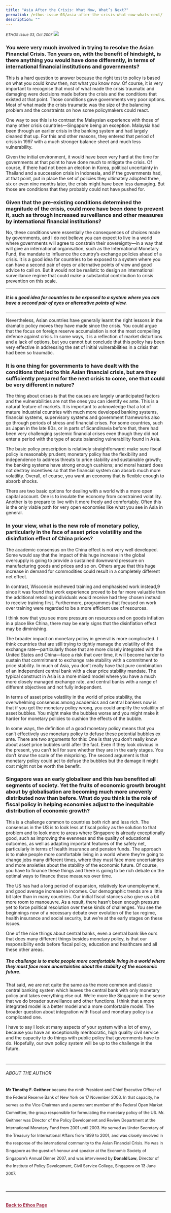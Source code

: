 ```yaml
---
title: "Asia After the Crisis: What Now, What’s Next?"
permalink: /ethos-issue-03/asia-after-the-crisis-what-now-whats-next/
description: ""
---
```

<style>
.back a
{
	color: #9f2943;
	font-weight: bold;
}

#banner img
{
	width:100%;
}
	
.author
{
border-bottom: 1px solid black;
margin-top:40px;
padding-bottom:30px;
border-top: 1px solid black;	

}

.author p {
	font-size: 0.9em;
	line-height:24px !important;
	}	
	

.break
{
   border-top: 1px solid  black;
   border-bottom: 1px solid black;
	 padding:20px;
	margin-top:50px;
}
	
.break1
{
font-family: Georgia;
	font-size:20px;
	font-style: italic;
	font-weight: bold;
}

.boxheader {
	color: white !important;
	}	

.containerbox {
	background-color: #B7C9E2;
	border-radius: 10px;
	padding: 5%;
	margin-top: 5%;
	
	}	

li {
	font-size: 15px !important;
	
	}	
	
.notestop
{
	font-size: 15px;
	line-height:22px !important;
}	
	
.brown
{
background-color: #5A4715;
padding: 30px;
margin-top:20px;
font-family: Georgia;
font-size:20px;
font-style: italic;
text-align: center;
}
		
.brown h5
{
color: white;	
}			
	
	
	
</style>
	
<em><small>ETHOS Issue 03, Oct 2007</small></em>
<img src="/images/Landing_Banner_Images/banner_interview.jpg">	
	


<h3>You were very much involved in trying to resolve the Asian Financial Crisis. Ten years on, with the benefit of hindsight, is there anything you would have done differently, in terms of international financial institutions and governments?</h3>

<p>This is a hard question to answer because the right test to policy is based on what you could know then, not what you know now. Of course, it is very important to recognise that most of what made the crisis traumatic and damaging were decisions made before the crisis and the conditions that existed at that point. Those conditions gave governments very poor options. Most of what made the crisis traumatic was the size of the balancing problem and the constraints on how some policymakers could react.</p>

<p>One way to see this is to contrast the Malaysian experience with those of many other crisis countries—Singapore being an exception. Malaysia had been through an earlier crisis in the banking system and had largely cleaned that up. For this and other reasons, they entered that period of crisis in 1997 with a much stronger balance sheet and much less vulnerability.</p>

<p>Given the initial environment, it would have been very hard at the time for governments at that point to have done much to mitigate the crisis. Of course, if there had not been an election in Korea, political uncertainty in Thailand and a succession crisis in Indonesia, and if the governments had, at that point, put in place the set of policies they ultimately adopted three, six or even nine months later, the crisis might have been less damaging. But those are conditions that they probably could not have pushed for.</p>

<h3>Given that the pre-existing conditions determined the magnitude of the crisis, could more have been done to prevent it, such as through increased surveillance and other measures by international financial institutions?</h3>

<p>No, these conditions were essentially the consequences of choices made by governments, and I do not believe you can expect to live in a world where governments will agree to constrain their sovereignty—in a way that will give an international organisation, such as the International Monetary Fund, the mandate to influence the country’s exchange policies ahead of a crisis. It is a good idea for countries to be exposed to a system where you can have a second pair of eyes or alternative points of view and good advice to call on. But it would not be realistic to design an international surveillance regime that could make a substantial contribution to crisis prevention on this scale.</p>

<hr>

<h5><em>
It is a good idea for countries to be exposed to a system where you can have a second pair of eyes or alternative points of view.
</em></h5>

<hr>

<p>Nevertheless, Asian countries have generally learnt the right lessons in the dramatic policy moves they have made since the crisis. You could argue that the focus on foreign reserve accumulation is not the most compelling defence against crisis. In some ways, it is a reflection of market distortions and a lack of options, but you cannot but conclude that this policy has been very effective in addressing the set of initial vulnerabilities in a crisis that had been so traumatic.</p>

<h3>It is one thing for governments to have dealt with the conditions that led to this Asian financial crisis, but are they sufficiently prepared for the next crisis to come, one that could be very different in nature?</h3>

<p>The thing about crises is that the causes are largely unanticipated factors and the vulnerabilities are not the ones you can identify ex ante. This is a natural feature of markets. It is important to acknowledge that a lot of mature industrial countries with much more developed banking systems, financial systems, supervisory systems and government frameworks also go through periods of stress and financial crises. For some countries, such as Japan in the late 80s, or in parts of Scandinavia before that, there had been very challenging systemic financial crises even though they did not enter a period with the type of acute balancing vulnerability found in Asia.</p>

<p>The basic policy prescription is relatively straightforward: make sure fiscal policy is reasonably prudent; monetary policy has the flexibility and independence to address threats to price stability and sustainable growth; the banking systems have strong enough cushions; and moral hazard does not destroy incentives so that the financial system can absorb much more volatility. Overall, of course, you want an economy that is flexible enough to absorb shocks.</p>

<p>There are two basic options for dealing with a world with a more open capital account. One is to insulate the economy from constrained volatility. Another is to prepare to live with it more freely and comfortably. Often this is the only viable path for very open economies like what you see in Asia in general.</p>

<h3>In your view, what is the new role of monetary policy, particularly in the face of asset price volatility and the disinflation effect of China prices? </h3>

<p>The academic consensus on the China effect is not very well developed. Some would say that the impact of this huge increase in the global oversupply is going to provide a sustained downward pressure on manufacturing goods and prices and so on. Others argue that this huge increase in demand for commodities could result in a completely different net effect.</p>

<p>In contrast, Wisconsin eschewed training and emphasised work instead,9 since it was found that work experience proved to be far more valuable than the additional retooling individuals would receive had they chosen instead to receive training first. Furthermore, programmes that focused on work over training were regarded to be a more efficient use of resources.</p>

<p>I think now that you see more pressure on resources and on goods inflation in a place like China, there may be early signs that the disinflation effect may be diminishing.</p>

<p>The broader impact on monetary policy in general is more complicated. I think countries that are still trying to tightly manage the volatility of the exchange rate—particularly those that are more closely integrated with the United States and China—face a risk that over time, it will become harder to sustain that commitment to exchange rate stability with a commitment to price stability. In much of Asia, you don’t really have that pure combination of an independent central bank with a clear price stability mandate. The typical construct in Asia is a more mixed model where you have a much more closely managed exchange rate, and central banks with a range of different objectives and not fully independent.</p>

<p>In terms of asset price volatility in the world of price stability, the overwhelming consensus among academics and central bankers now is that if you get the monetary policy wrong, you could amplify the volatility of asset bubbles. You might make the bubbles worse and you might make it harder for monetary policies to cushion the effects of the bubble.</p>

<p>In some ways, the definition of a good monetary policy means that you can’t effectively use monetary policy to defuse these potential bubbles ex ante. There are two arguments for this: One is that you don’t really know about asset price bubbles until after the fact. Even if they look obvious in the present, you can’t tell for sure whether they are in the early stages. You don’t know the scale of the mispricing. The second argument is that monetary policy could act to defuse the bubbles but the damage it might cost might not be worth the benefit.</p>

<h3>Singapore was an early globaliser and this has benefited all segments of society. Yet the fruits of economic growth brought about by globalisation are becoming much more unevenly distributed now than before. What do you think is the role of fiscal policy in helping economies adjust to the inequitable distribution of economic growth?</h3>

<p>This is a challenge common to countries both rich and less rich. The consensus in the US is to look less at fiscal policy as the solution to that problem and to look more to areas where Singapore is already exceptionally good, such as improving the evenness and the quality of educational outcomes, as well as adapting important features of the safety net, particularly in terms of health insurance and pension funds. The approach is to make people more comfortable living in a world where they’re going to change jobs many different times, where they must face more uncertainties and more anxieties about the stability of the economic future. Of course, you have to finance these things and there is going to be rich debate on the optimal ways to finance these measures over time.</p>

<p>The US has had a long period of expansion, relatively low unemployment, and good average increase in incomes. Our demographic trends are a little bit later than in many countries. Our initial fiscal stances also give us a bit more room to manoeuvre. As a result, there hasn’t been enough pressure yet to force political resolution over these kinds of challenges. You see the beginnings now of a necessary debate over evolution of the tax regime, health insurance and social security, but we’re at the early stages on these issues.</p>

<p>One of the nice things about central banks, even a central bank like ours that does many different things besides monetary policy, is that our responsibility ends before fiscal policy, education and healthcare and all these other areas.</p>



<h5><em>
The challenge is to make people more comfortable living in a world where they must face more uncertainties about the stability of the economic future.
</em></h5>



<p>That said, we are not quite the same as the more common and classic central banking system which leaves the central bank with only monetary policy and takes everything else out. We’re more like Singapore in the sense that we do broader surveillance and other functions. I think that a more integrated model is a better model and a more comfortable model. The broader question about integration with fiscal and monetary policy is a complicated one.</p>

<p>I have to say I look at many aspects of your system with a lot of envy, because you have an exceptionally meritocratic, high quality civil service and the capacity to do things with public policy that governments have to do. Hopefully, our own policy system will be up to the challenge in the future.</p>


<div class="author">

<h6>ABOUT THE AUTHOR</h6>

<p class="small-text"><strong>Mr Timothy F. Geithner</strong> became the ninth President and Chief Executive Officer of the Federal Reserve Bank of New York on 17 November 2003. In that capacity, he serves as the Vice Chairman and a permanent member of the Federal Open Market Committee, the group responsible for formulating the monetary policy of the US. Mr. Geithner was Director of the Policy Development and Review Department at the International Monetary Fund from 2001 until 2003. He served as Under Secretary of the Treasury for International Affairs from 1999 to 2001, and was closely involved in the response of the international community to the Asian Financial Crisis. He was in Singapore as the guest-of-honour and speaker at the Economic Society of Singapore’s Annual Dinner 2007, and was interviewed by <strong>Donald Low</strong>, Director of the Institute of Policy Development, Civil Service College, Singapore on 13 June 2007. </p>

	
</div>	





	
<br>
<br>

<div class="back">
<a href="/ethos/">Back to Ethos Page</a>	
</div>